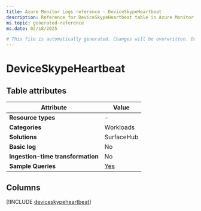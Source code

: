 ```yaml
---
title: Azure Monitor Logs reference - DeviceSkypeHeartbeat
description: Reference for DeviceSkypeHeartbeat table in Azure Monitor Logs.
ms.topic: generated-reference
ms.date: 02/18/2025

# This file is automatically generated. Changes will be overwritten. Do not change this file directly.
---
```


# DeviceSkypeHeartbeat




## Table attributes

|Attribute|Value|
|---|---|
|**Resource types**|-|
|**Categories**|Workloads|
|**Solutions**| SurfaceHub|
|**Basic log**|No|
|**Ingestion-time transformation**|No|
|**Sample Queries**|[Yes](/azure/azure-monitor/reference/queries/deviceskypeheartbeat)|



## Columns
  
[!INCLUDE [deviceskypeheartbeat](~/reusable-content/ce-skilling/azure/includes/azure-monitor/reference/tables/deviceskypeheartbeat-include.md)]
